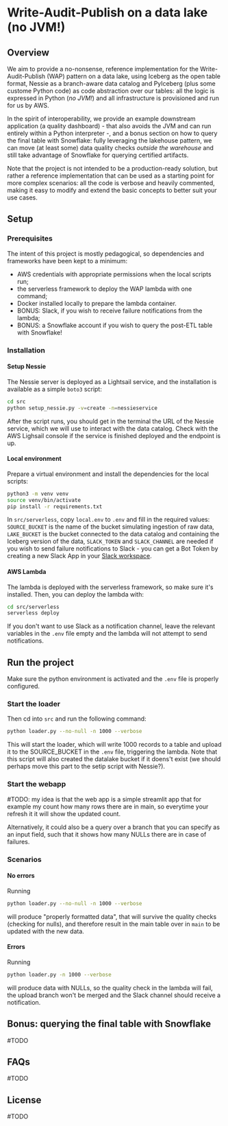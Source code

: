 # Write-Audit-Publish on a data lake (no JVM!)

## Overview

We aim to provide a no-nonsense, reference implementation for the Write-Audit-Publish (WAP) pattern on a data lake, using Iceberg as the open table format, Nessie as a branch-aware data catalog and PyIceberg (plus some
custome Python code) as code abstraction over our tables: all the logic is expressed in Python (_no JVM!_) and all
infrastructure is provisioned and run for us by AWS.

In the spirit of interoperability, we provide an example downstream application (a quality dashboard) - that
also avoids the JVM and can run entirely within a Python interpreter -, and a bonus section on how to query the final
table with Snowflake: fully leveraging the lakehouse pattern, we can move (at least some) data quality checks _outside the warehouse_ and still take advantage of Snowflake for querying certified artifacts.

Note that the project is not intended to be a production-ready solution, but rather a reference implementation that can be used as a starting point for more complex scenarios: all the code is verbose and heavily commented, making it easy to modify and extend the basic concepts to better suit your use cases.

## Setup

### Prerequisites

The intent of this project is mostly pedagogical, so dependencies and frameworks have been
kept to a minimum:

* AWS credentials with appropriate permissions when the local scripts run;
* the serverless framework to deploy the WAP lambda with one command;
* Docker installed locally to prepare the lambda container.
* BONUS: Slack, if you wish to receive failure notifications from the lambda; 
* BONUS: a Snowflake account if you wish to query the post-ETL table with Snowflake!

### Installation

#### Setup Nessie

The Nessie server is deployed as a Lightsail service, and the installation is available as a simple `boto3` script:

```bash
cd src
python setup_nessie.py -v=create -n=nessieservice
```

After the script runs, you should get in the terminal the URL of the Nessie service, which we will use to interact with the data catalog. Check with the AWS Lighsail console if the service is finished deployed and the endpoint is up.

#### Local environment

Prepare a virtual environment and install the dependencies for the local scripts:

```bash
python3 -m venv venv
source venv/bin/activate
pip install -r requirements.txt
```

In `src/serverless`, copy `local.env` to `.env` and fill in the required values: `SOURCE_BUCKET` is the name of the bucket simulating ingestion of raw data, `LAKE_BUCKET` is the bucket connected to the data catalog and containing the Iceberg version of the data, `SLACK_TOKEN` and `SLACK_CHANNEL` are needed if you wish to send failure notifications to Slack - you can get a Bot Token by creating a new Slack App in your [Slack workspace](https://api.slack.com/tutorials/tracks/getting-a-token).

#### AWS Lambda

The lambda is deployed with the serverless framework, so make sure it's installed. Then, you can deploy the lambda with:

```bash
cd src/serverless
serverless deploy
```

If you don't want to use Slack as a notification channel, leave the relevant variables in the `.env` file empty and the lambda will not attempt to send notifications.

## Run the project

Make sure the python environment is activated and the `.env` file is properly configured.

### Start the loader

Then cd into `src` and run the following command:

```bash
python loader.py --no-null -n 1000 --verbose
```

This will start the loader, which will write 1000 records to a table and upload it to the SOURCE_BUCKET in the `.env` file, triggering the lambda. Note that this script will also created the datalake bucket if it doens't exist (we should perhaps move this part to the setip script with Nessie?).

### Start the webapp

#TODO: my idea is that the web app is a simple streamlit app that for example my count how many rows there are in main, so everytime your refresh it it will show the updated count.

Alternatively, it could also be a query over a branch that you can specify as an input field, such that it shows how many NULLs there are in case of failures.

### Scenarios

#### No errors

Running

```bash
python loader.py --no-null -n 1000 --verbose
```

will produce "properly formatted data", that will survive the quality checks (checking for nulls), and therefore result in the main table over in `main` to be updated with the new data.

#### Errors

Running

```bash
python loader.py -n 1000 --verbose
```

will produce data with NULLs, so the quality check in the lambda will fail, the upload branch won't be merged and the Slack channel should receive a notification.

## Bonus: querying the final table with Snowflake

#TODO


## FAQs

#TODO

## License

#TODO